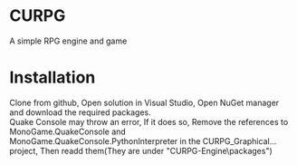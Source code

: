 # CURPG
A simple RPG engine and game
  
# Installation  
Clone from github, Open solution in Visual Studio, Open NuGet manager and download the required packages.  
Quake Console may throw an error, If it does so, Remove the references to MonoGame.QuakeConsole and MonoGame.QuakeConsole.PythonInterpreter in the CURPG_Graphical... project, Then readd them(They are under "CURPG-Engine\packages")
